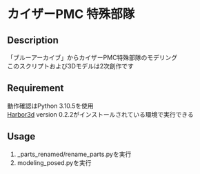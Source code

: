 カイザーPMC 特殊部隊
====

## Description

「ブルーアーカイブ」からカイザーPMC特殊部隊のモデリング  
このスクリプトおよび3Dモデルは2次創作です

## Requirement

動作確認はPython 3.10.5を使用  
[Harbor3d](https://github.com/MarataUni/Harbor3d) version 0.2.2がインストールされている環境で実行できる

## Usage

1. _parts_renamed/rename_parts.pyを実行
1. modeling_posed.pyを実行

